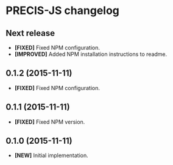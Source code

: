# PRECIS-JS changelog

## Next release

- **[FIXED]** Fixed NPM configuration.
- **[IMPROVED]** Added NPM installation instructions to readme.

## 0.1.2 (2015-11-11)

- **[FIXED]** Fixed NPM configuration.

## 0.1.1 (2015-11-11)

- **[FIXED]** Fixed NPM version.

## 0.1.0 (2015-11-11)

- **[NEW]** Initial implementation.
